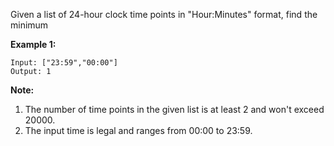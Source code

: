 Given a list of 24-hour clock time points in "Hour:Minutes" format, find the minimum  

**Example 1:**

```
Input: ["23:59","00:00"]
Output: 1
```



**Note:**

1. The number of time points in the given list is at least 2 and won't exceed 20000.
2. The input time is legal and ranges from 00:00 to 23:59.